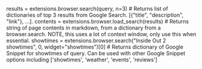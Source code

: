 results = extensions.browser.search(query, n=3) # Returns list of dictionaries of top 3 results from Google Search. [{"title", "description", "link"}, ...].
contents = extensions.browser.load_search(results) # Returns string of page contents in markdown, from a dictionary from a browser.search. NOTE, this uses a lot of context window, only use this when essential.
showtimes = extensions.browser.search("Inside Out 2 showtimes", 0, widget="showtimes")[0] # Returns dictionary of Google Snippet for showtimes of query. Can be used with other Google Snippet options including ['showtimes', 'weather', 'events', 'reviews']